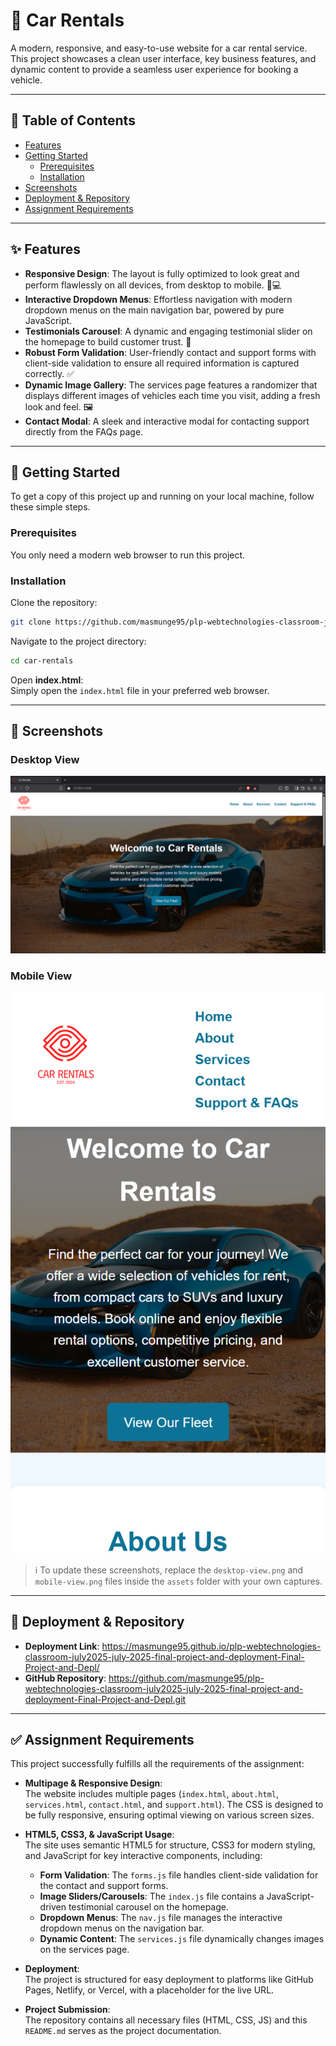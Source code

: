# 🚗 Car Rentals

A modern, responsive, and easy-to-use website for a car rental service. This project showcases a clean user interface, key business features, and dynamic content to provide a seamless user experience for booking a vehicle.

---

## 📑 Table of Contents
- [Features](#-features)
- [Getting Started](#-getting-started)
  - [Prerequisites](#prerequisites)
  - [Installation](#installation)
- [Screenshots](#-screenshots)
- [Deployment & Repository](#-deployment--repository)
- [Assignment Requirements](#-assignment-requirements)

---

## ✨ Features
- **Responsive Design**: The layout is fully optimized to look great and perform flawlessly on all devices, from desktop to mobile. 📱💻  
- **Interactive Dropdown Menus**: Effortless navigation with modern dropdown menus on the main navigation bar, powered by pure JavaScript.  
- **Testimonials Carousel**: A dynamic and engaging testimonial slider on the homepage to build customer trust. 💬  
- **Robust Form Validation**: User-friendly contact and support forms with client-side validation to ensure all required information is captured correctly. ✅  
- **Dynamic Image Gallery**: The services page features a randomizer that displays different images of vehicles each time you visit, adding a fresh look and feel. 🖼️  
- **Contact Modal**: A sleek and interactive modal for contacting support directly from the FAQs page.  

---

## 🚀 Getting Started

To get a copy of this project up and running on your local machine, follow these simple steps.

### Prerequisites
You only need a modern web browser to run this project.

### Installation
Clone the repository:

```bash
git clone https://github.com/masmunge95/plp-webtechnologies-classroom-july2025-july-2025-final-project-and-deployment-Final-Project-and-Depl.git
```

Navigate to the project directory:

```bash
cd car-rentals
```

Open **index.html**:  
Simply open the `index.html` file in your preferred web browser.

---

## 📸 Screenshots

### Desktop View
![Desktop View](assets/desktop-view.png)

### Mobile View
![Mobile View](assets/mobile-view.png)

> ℹ️ To update these screenshots, replace the `desktop-view.png` and `mobile-view.png` files inside the `assets` folder with your own captures.  


---

## 🔗 Deployment & Repository
- **Deployment Link**: https://masmunge95.github.io/plp-webtechnologies-classroom-july2025-july-2025-final-project-and-deployment-Final-Project-and-Depl/  
- **GitHub Repository**: https://github.com/masmunge95/plp-webtechnologies-classroom-july2025-july-2025-final-project-and-deployment-Final-Project-and-Depl.git  

---

## ✅ Assignment Requirements

This project successfully fulfills all the requirements of the assignment:

- **Multipage & Responsive Design**:  
  The website includes multiple pages (`index.html`, `about.html`, `services.html`, `contact.html`, and `support.html`). The CSS is designed to be fully responsive, ensuring optimal viewing on various screen sizes.  

- **HTML5, CSS3, & JavaScript Usage**:  
  The site uses semantic HTML5 for structure, CSS3 for modern styling, and JavaScript for key interactive components, including:  
  - **Form Validation**: The `forms.js` file handles client-side validation for the contact and support forms.  
  - **Image Sliders/Carousels**: The `index.js` file contains a JavaScript-driven testimonial carousel on the homepage.  
  - **Dropdown Menus**: The `nav.js` file manages the interactive dropdown menus on the navigation bar.  
  - **Dynamic Content**: The `services.js` file dynamically changes images on the services page.  

- **Deployment**:  
  The project is structured for easy deployment to platforms like GitHub Pages, Netlify, or Vercel, with a placeholder for the live URL.  

- **Project Submission**:  
  The repository contains all necessary files (HTML, CSS, JS) and this `README.md` serves as the project documentation.  
